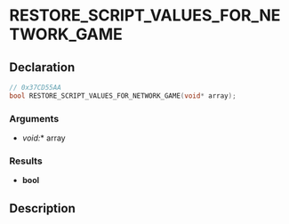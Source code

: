 # RESTORE_SCRIPT_VALUES_FOR_NETWORK_GAME

## Declaration
```cpp
// 0x37CD55AA
bool RESTORE_SCRIPT_VALUES_FOR_NETWORK_GAME(void* array);
```

### Arguments
- **void*:** array

### Results
- **bool**

## Description
